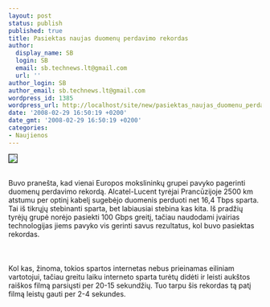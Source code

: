 ```yaml
---
layout: post
status: publish
published: true
title: Pasiektas naujas duomenų perdavimo rekordas
author:
  display_name: SB
  login: SB
  email: sb.technews.lt@gmail.com
  url: ''
author_login: SB
author_email: sb.technews.lt@gmail.com
wordpress_id: 1385
wordpress_url: http://localhost/site/new/pasiektas_naujas_duomenu_perdavimo_rekordas/
date: '2008-02-29 16:50:19 +0200'
date_gmt: '2008-02-29 16:50:19 +0200'
categories:
- Naujienos
---
```

<div class="imgright"><img src="http://img153.imageshack.us/img153/1350/uhuhhuol5.jpg" border="1"></div>
<p><br>Buvo pranešta, kad vienai Europos mokslininkų grupei pavyko pagerinti duomenų perdavimo rekordą. Alcatel-Lucent tyrėjai Prancūzijoje 2500 km atstumu per optinį kabelį sugebėjo duomenis perduoti net 16,4 Tbps sparta. Tai iš tikrųjų stebinanti sparta, bet labiausiai stebina kas kita. Iš pradžių tyrėjų grupė norėjo pasiekti 100 Gbps greitį, tačiau naudodami įvairias technologijas jiems pavyko vis gerinti savus rezultatus, kol buvo pasiektas rekordas.<br />
<br><br />
<br>Kol kas, žinoma, tokios spartos internetas nebus prieinamas eiliniam vartotojui, tačiau greitu laiku interneto sparta turėtų didėti ir leisti aukštos raiškos filmą parsiųsti per 20-15 sekundžių. Tuo tarpu šis rekordas tą patį filmą leistų gauti per 2-4 sekundes.<br />
<br></p>
